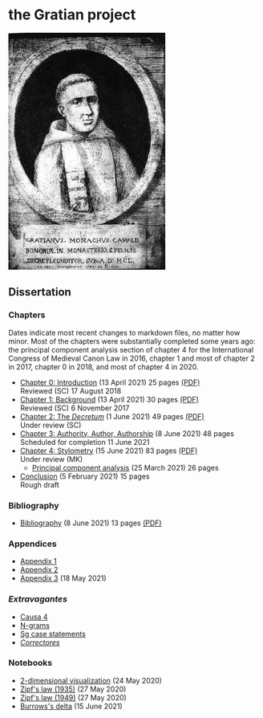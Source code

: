 # the Gratian project

![Gratian](img/Gratian.jpg)

## Dissertation

### Chapters

Dates indicate most recent changes to markdown files, no matter how
minor. Most of the chapters were substantially completed some years
ago: the principal component analysis section of chapter 4 for the
International Congress of Medieval Canon Law in 2016, chapter 1 and
most of chapter 2 in 2017, chapter 0 in 2018, and most of chapter
4 in 2020.

- [Chapter 0: Introduction](Chapter0/chapter0.markdown) (13 April 2021) 25 pages [(PDF)](Chapter0/chapter0.pdf)\
Reviewed (SC) 17 August 2018
- [Chapter 1: Background](Chapter1/chapter1.markdown) (13 April 2021) 30 pages [(PDF)](Chapter1/chapter1.pdf)\
Reviewed (SC) 6 November 2017
- [Chapter 2: The *Decretum*](Chapter2/chapter2.markdown) (1 June 2021) 49 pages [(PDF)](Chapter2/chapter2.pdf)\
Under review (SC)
- [Chapter 3: Authority, Author, Authorship](Chapter3/chapter3.markdown) (8 June 2021) 48 pages\
Scheduled for completion 11 June 2021
- [Chapter 4: Stylometry](Chapter4/chapter4.markdown) (15 June 2021) 83 pages [(PDF)](Chapter4/chapter4.pdf)\
Under review (MK)
  - [Principal component analysis](Chapter4/pca.markdown) (25 March 2021) 26 pages
- [Conclusion](Conclusion/conclusion.markdown) (5 February 2021) 15 pages\
Rough draft

### Bibliography

- [Bibliography](bib/biblio.markdown) (8 June 2021) 13 pages [(PDF)](bib/biblio.pdf)

### Appendices

- [Appendix 1](Appendix/appendix1.markdown)
- [Appendix 2](Appendix/appendix2.markdown)
- [Appendix 3](Appendix/appendix3.markdown) (18 May 2021)

### *Extravagantes*

- [Causa 4](Extra/causa4.markdown)
- [N-grams](Extra/n-grams.markdown)
- [Sg case statements](Extra/sg.markdown)
- [*Correctores*](Extra/correctores.markdown)

### Notebooks

- [2-dimensional visualization](Notebooks/Burrows/Visualization.ipynb) (24 May 2020)
- [Zipf's law (1935)](Notebooks/Zipf/Zipf35.ipynb) (27 May 2020)
- [Zipf's law (1949)](Notebooks/Zipf/Zipf49.ipynb) (27 May 2020)
- [Burrows's delta](Notebooks/Burrows/Burrows.ipynb) (15 June 2021)
